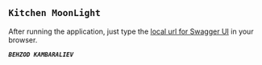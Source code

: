 ## `Kitchen MoonLight`



After running the application, just type the  [local url for Swagger UI](http://localhost:8080/swagger-ui/index.html) in your browser.



  _**`BEHZOD KAMBARALIEV`**_
